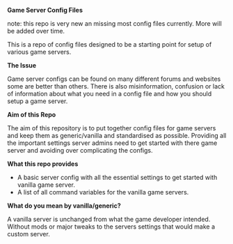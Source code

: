 **Game Server Config Files**

note: this repo is very new an missing most config files currently. More will be added over time.

This is a repo of config files designed to be a starting point for setup of various game servers.

**The Issue**

Game server configs can be found on many different forums and websites some are better than others. There is also misinformation, confusion or lack of information about what you need in a config file and how you should setup a game server.

**Aim of this Repo**

The aim of this repository is to put together config files for game servers and keep them as generic/vanilla  and standardised as possible. Providing all the important settings server admins need to get started with there game server and avoiding over complicating the configs.

**What this repo provides**

 - A basic server config with all the essential settings to get started with vanilla game server.
 - A list of all command variables for the vanilla game servers.

**What do you mean by vanilla/generic?**

A vanilla server is unchanged from what the game developer intended. Without mods or major tweaks to the servers settings that would make a custom server. 
